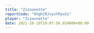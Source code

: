 ```yaml
---
title: "Zizounette"
reportCode: "9VghCRJvynYPpxG1"
player: "Zizounette"
date: 2021-10-10T19:07:58.024000+00:00
---
```

